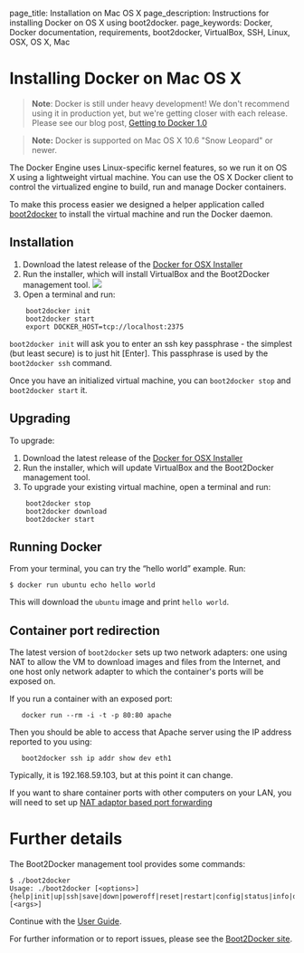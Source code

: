 page_title: Installation on Mac OS X
page_description: Instructions for installing Docker on OS X using boot2docker.
page_keywords: Docker, Docker documentation, requirements, boot2docker, VirtualBox, SSH, Linux, OSX, OS X, Mac

# Installing Docker on Mac OS X

> **Note**:
> Docker is still under heavy development! We don't recommend using it in
> production yet, but we're getting closer with each release. Please see
> our blog post, [Getting to Docker 1.0](
> http://blog.docker.io/2013/08/getting-to-docker-1-0/)

> **Note:**
> Docker is supported on Mac OS X 10.6 "Snow Leopard" or newer.

The Docker Engine uses Linux-specific kernel features, so we run it on OS X
using a lightweight virtual machine.  You can use the OS X Docker client to
control the virtualized engine to build, run and manage Docker containers.

To make this process easier we designed a helper application called
[boot2docker](https://github.com/boot2docker/boot2docker) to install the
virtual machine and run the Docker daemon.

## Installation

1. Download the latest release of the [Docker for OSX Installer](
   https://github.com/boot2docker/osx-installer/releases)
2. Run the installer, which will install VirtualBox and the Boot2Docker management
   tool.
   ![](/installation/images/osx-installer.png)
3. Open a terminal and run:

```
	boot2docker init
	boot2docker start
	export DOCKER_HOST=tcp://localhost:2375
```

`boot2docker init` will ask you to enter an ssh key passphrase - the simplest
(but least secure) is to just hit [Enter]. This passphrase is used by the
`boot2docker ssh` command.

Once you have an initialized virtual machine, you can `boot2docker stop`
and `boot2docker start` it.

## Upgrading

To upgrade:

1. Download the latest release of the [Docker for OSX Installer](
   https://github.com/boot2docker/osx-installer/releases)
2. Run the installer, which will update VirtualBox and the Boot2Docker management
   tool.
3. To upgrade your existing virtual machine, open a terminal and run:

```
	boot2docker stop
	boot2docker download
	boot2docker start
```

## Running Docker

From your terminal, you can try the “hello world” example. Run:

    $ docker run ubuntu echo hello world

This will download the `ubuntu` image and print `hello world`.

## Container port redirection

The latest version of `boot2docker` sets up two network adapters: one using NAT
to allow the VM to download images and files from the Internet, and one host only
network adapter to which the container's ports will be exposed on.

If you run a container with an exposed port:

```
   docker run --rm -i -t -p 80:80 apache
```

Then you should be able to access that Apache server using the IP address reported
to you using:

```
   boot2docker ssh ip addr show dev eth1
```

Typically, it is 192.168.59.103, but at this point it can change.

If you want to share container ports with other computers on your LAN, you will
need to set up [NAT adaptor based port forwarding](
https://github.com/boot2docker/boot2docker/blob/master/doc/WORKAROUNDS.md)

# Further details

The Boot2Docker management tool provides some commands:

```
$ ./boot2docker
Usage: ./boot2docker [<options>]
{help|init|up|ssh|save|down|poweroff|reset|restart|config|status|info|delete|download|version}
[<args>]
```

Continue with the [User Guide](/userguide/).

For further information or to report issues, please see the [Boot2Docker site](http://boot2docker.io).
